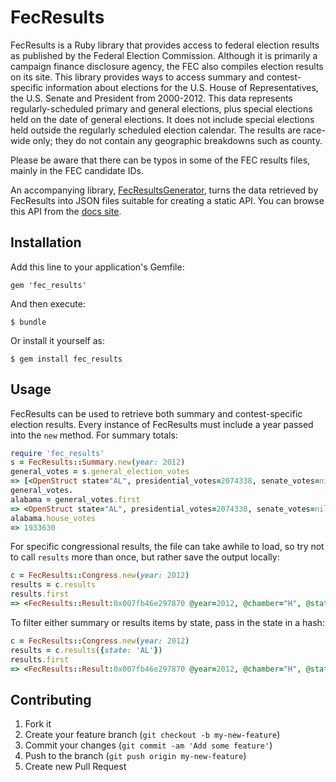 # FecResults

FecResults is a Ruby library that provides access to federal election results as published by the Federal Election Commission. Although it is primarily a campaign finance disclosure agency, the FEC also compiles election results on its site. This library provides ways to access summary and contest-specific information about elections for the U.S. House of Representatives, the U.S. Senate and President from 2000-2012. This data represents regularly-scheduled primary and general elections, plus special elections held on the date of general elections. It does not include special elections held outside the regularly scheduled election calendar. The results are race-wide only; they do not contain any geographic breakdowns such as county.

Please be aware that there can be typos in some of the FEC results files, mainly in the FEC candidate IDs.

An accompanying library, [FecResultsGenerator](https://github.com/openelections/fec_results_generator), turns the data retrieved by FecResults into JSON files suitable for creating a static API. You can browse this API from the [docs site](http://openelections.github.io/fec_results/).

## Installation

Add this line to your application's Gemfile:

    gem 'fec_results'

And then execute:

    $ bundle

Or install it yourself as:

    $ gem install fec_results

## Usage

FecResults can be used to retrieve both summary and contest-specific election results. Every instance of FecResults must include a year passed into the `new` method. For summary totals:

```ruby
require 'fec_results'
s = FecResults::Summary.new(year: 2012)
general_votes = s.general_election_votes
=> [<OpenStruct state="AL", presidential_votes=2074338, senate_votes=nil, house_votes=1933630>, <OpenStruct state="AK", presidential_votes=300495, senate_votes=nil, house_votes=289804>,...]
general_votes.
alabama = general_votes.first
=> <OpenStruct state="AL", presidential_votes=2074338, senate_votes=nil, house_votes=1933630>
alabama.house_votes
=> 1933630
```
For specific congressional results, the file can take awhile to load, so try not to call `results` more than once, but rather save the output locally:

```ruby
c = FecResults::Congress.new(year: 2012)
results = c.results
results.first
=> <FecResults::Result:0x007fb46e297870 @year=2012, @chamber="H", @state="AL", @district="01", @fec_id="H2AL01077", @incumbent=true, @candidate_last="Bonner", @candidate_first="Jo", @candidate_name="Bonner, Jo", @party="R", @primary_votes=48702, @primary_pct=55.54959907839358, @primary_unopposed=false, @runoff_votes=nil, @runoff_pct=nil, @general_votes=196374, @general_pct=97.85624588889553, @general_unopposed=false, @general_runoff_votes=nil, @general_runoff_pct=nil, @general_combined_party_votes=nil, @general_combined_party_pct=nil, @general_winner=true, @notes=nil>
```

To filter either summary or results items by state, pass in the state in a hash:

```ruby
c = FecResults::Congress.new(year: 2012)
results = c.results({state: 'AL'})
results.first
=> <FecResults::Result:0x007fb46e297870 @year=2012, @chamber="H", @state="AL", @district="01", @fec_id="H2AL01077", @incumbent=true, @candidate_last="Bonner", @candidate_first="Jo", @candidate_name="Bonner, Jo", @party="R", @primary_votes=48702, @primary_pct=55.54959907839358, @primary_unopposed=false, @runoff_votes=nil, @runoff_pct=nil, @general_votes=196374, @general_pct=97.85624588889553, @general_unopposed=false, @general_runoff_votes=nil, @general_runoff_pct=nil, @general_combined_party_votes=nil, @general_combined_party_pct=nil, @general_winner=true, @notes=nil>
```



## Contributing

1. Fork it
2. Create your feature branch (`git checkout -b my-new-feature`)
3. Commit your changes (`git commit -am 'Add some feature'`)
4. Push to the branch (`git push origin my-new-feature`)
5. Create new Pull Request
